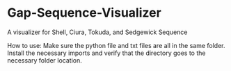 # Gap-Sequence-Visualizer

A visualizer for Shell, Ciura, Tokuda, and Sedgewick Sequence

How to use: Make sure the python file and txt files are all in the same folder. Install the necessary imports and verify that the directory goes to the necessary folder location.
